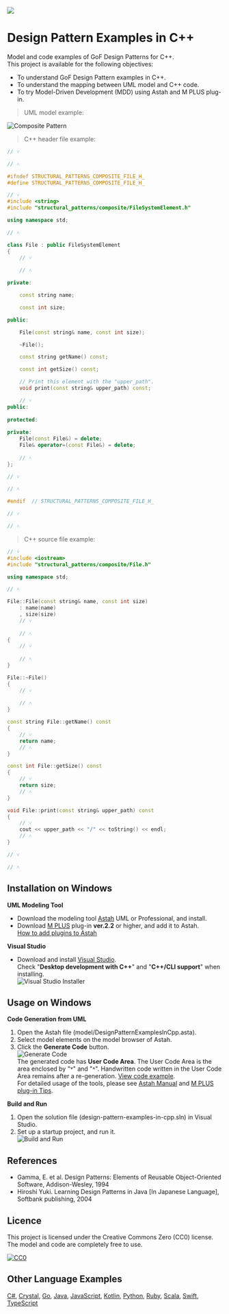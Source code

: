 [<img src="./screenshots/DiagramMap.svg">](https://raw.githubusercontent.com/takaakit/design-pattern-examples-in-cpp/master/screenshots/DiagramMap.svg)

Design Pattern Examples in C++
===

Model and code examples of GoF Design Patterns for C++.  
This project is available for the following objectives:  

* To understand GoF Design Pattern examples in C++.
* To understand the mapping between UML model and C++ code.
* To try Model-Driven Development (MDD) using Astah and M PLUS plug-in.

> UML model example:

![](./screenshots/CompositePattern.svg "Composite Pattern")

<a id="code-example"></a>
> C++ header file example:

```cpp
// ˅

// ˄

#ifndef STRUCTURAL_PATTERNS_COMPOSITE_FILE_H_
#define STRUCTURAL_PATTERNS_COMPOSITE_FILE_H_

// ˅
#include <string>
#include "structural_patterns/composite/FileSystemElement.h"

using namespace std;

// ˄

class File : public FileSystemElement
{
	// ˅
	
	// ˄

private:

	const string name;

	const int size;

public:

	File(const string& name, const int size);

	~File();

	const string getName() const;

	const int getSize() const;

	// Print this element with the "upper_path".
	void print(const string& upper_path) const;

	// ˅
public:
	
protected:
	
private:
	File(const File&) = delete;
	File& operator=(const File&) = delete;
	
	// ˄
};

// ˅

// ˄

#endif	// STRUCTURAL_PATTERNS_COMPOSITE_FILE_H_

// ˅

// ˄
```

> C++ source file example:

```cpp
// ˅
#include <iostream>
#include "structural_patterns/composite/File.h"

using namespace std;

// ˄

File::File(const string& name, const int size)
	: name(name)
	, size(size)
	// ˅
    
	// ˄
{
	// ˅
	
	// ˄
}

File::~File()
{
	// ˅
	
	// ˄
}

const string File::getName() const
{
	// ˅
	return name;
	// ˄
}

const int File::getSize() const
{
	// ˅
	return size;
	// ˄
}

void File::print(const string& upper_path) const
{
	// ˅
	cout << upper_path << "/" << toString() << endl;
	// ˄
}

// ˅

// ˄
```

Installation on Windows
------------
**UML Modeling Tool**
* Download the modeling tool [Astah](http://astah.net/download) UML or Professional, and install.  
* Download [M PLUS](https://sites.google.com/view/m-plus-plugin/download) plug-in **ver.2.2** or higher, and add it to Astah.  
  [How to add plugins to Astah](https://astahblog.com/2014/12/15/astah_plugins/)

**Visual Studio**
* Download and install [Visual Studio](https://visualstudio.microsoft.com/vs/).  
  Check "**Desktop development with C++**" and "**C++/CLI support**" when installing.  
  ![](screenshots/VisualStudioInstaller.png "Visual Studio Installer")

Usage on Windows
-----
**Code Generation from UML**
  1. Open the Astah file (model/DesignPatternExamplesInCpp.asta).
  2. Select model elements on the model browser of Astah.
  3. Click the **Generate Code** button.  
  ![](./screenshots/GenerateCode.gif "Generate Code")  
  The generated code has **User Code Area**. The User Code Area is the area enclosed by "˅" and "˄". Handwritten code written in the User Code Area remains after a re-generation. [View code example](#code-example).  
  For detailed usage of the tools, please see [Astah Manual](http://astah.net/manual) and [M PLUS plug-in Tips](https://sites.google.com/view/m-plus-plugin-tips).

**Build and Run**
  1. Open the solution file (design-pattern-examples-in-cpp.sln) in Visual Studio.
  2. Set up a startup project, and run it.  
     ![](./screenshots/BuildAndRun.gif "Build and Run")  

References
----------
* Gamma, E. et al. Design Patterns: Elements of Reusable Object-Oriented Software, Addison-Wesley, 1994
* Hiroshi Yuki. Learning Design Patterns in Java [In Japanese Language], Softbank publishing, 2004

Licence
-------
This project is licensed under the Creative Commons Zero (CC0) license. The model and code are completely free to use.

[![CC0](http://i.creativecommons.org/p/zero/1.0/88x31.png "CC0")](http://creativecommons.org/publicdomain/zero/1.0/deed)

Other Language Examples
-----------------------
[C#](https://github.com/takaakit/design-pattern-examples-in-csharp), [Crystal](https://github.com/takaakit/design-pattern-examples-in-crystal), [Go](https://github.com/takaakit/design-pattern-examples-in-golang), [Java](https://github.com/takaakit/design-pattern-examples-in-java), [JavaScript](https://github.com/takaakit/design-pattern-examples-in-javascript), [Kotlin](https://github.com/takaakit/design-pattern-examples-in-kotlin), [Python](https://github.com/takaakit/design-pattern-examples-in-python), [Ruby](https://github.com/takaakit/design-pattern-examples-in-ruby), [Scala](https://github.com/takaakit/design-pattern-examples-in-scala), [Swift](https://github.com/takaakit/design-pattern-examples-in-swift), [TypeScript](https://github.com/takaakit/design-pattern-examples-in-typescript)
